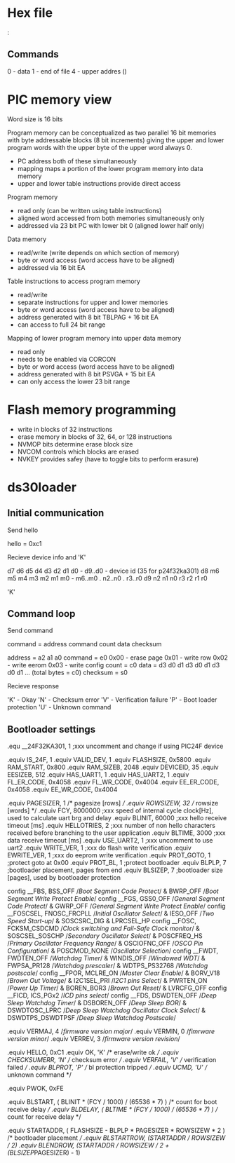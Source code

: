 # Hex file

:<len><addr1><addr0><cmd><data><sum>

## Commands

0 - data
1 - end of file
4 - upper addres (<addr3><addr2>)

# PIC memory view

Word size is 16 bits

Program memory can be conceptualized as two parallel 16 bit memories
with byte addressable blocks (8 bit increments) giving the upper and
lower program words with the upper byte of the upper word always 0.

- PC address both of these simultaneously
- mapping maps a portion of the lower program memory into data memory
- upper and lower table instructions provide direct access

Program memory

- read only (can be written using table instructions)
- aligned word accessed from both memories simultaneously only
- addressed via 23 bit PC with lower bit 0 (aligned lower half only)

Data memory

- read/write (write depends on which section of memory)
- byte or word access (word access have to be aligned)
- addressed via 16 bit EA

Table instructions to access program memory

- read/write
- separate instructions for upper and lower memories
- byte or word access (word access have to be aligned)
- address generated with 8 bit TBLPAG + 16 bit EA
- can access to full 24 bit range

Mapping of lower program memory into upper data memory

- read only
- needs to be enabled via CORCON
- byte or word access (word access have to be aligned)
- address generated with 8 bit PSVGA + 15 bit EA
- can only access the lower 23 bit range


# Flash memory programming

- write in blocks of 32 instructions
- erase memory in blocks of 32, 64, or 128 instructions
- NVMOP bits determine erase block size
- NVCOM controls which blocks are erased
- NVKEY provides safey (have to toggle bits to perform erasure)

# ds30loader

## Initial communication

Send hello

  hello = 0xc1

Recieve device info and 'K'

  d7 d6 d5 d4 d3 d2 d1 d0 - d9..d0 - device id (35 for p24f32ka301)
  d8 m6 m5 m4 m3 m2 m1 m0 - m6..m0 . n2..n0 . r3..r0
  d9 n2 n1 n0 r3 r2 r1 r0

  'K'

## Command loop

Send command

  command = address command count data checksum

  address = a2 a1 a0
  command = e0
    0x00 - erase page
    0x01 - write row
    0x02 - write eerom
    0x03 - write config
  count = c0
  data = d3 d0 d1  d3 d0 d1  d3 d0 d1 ... (total bytes = c0)
  checksum = s0

Recieve response

  'K' - Okay
  'N' - Checksum error
  'V' - Verification failure
  'P' - Boot loader protection
  'U' - Unknown command

## Bootloader settings

.equ __24F32KA301, 1      ;xxx uncomment and change if using PIC24F device

.equiv IS_24F, 1
.equiv VALID_DEV,  1
.equiv FLASHSIZE,  0x5800
.equiv RAM_START,  0x800
.equiv RAM_SIZEB,  2048
.equiv DEVICEID,   35
.equiv EESIZEB,    512
.equiv HAS_UART1,  1
.equiv HAS_UART2,  1
.equiv FL_ER_CODE, 0x4058
.equiv FL_WR_CODE, 0x4004
.equiv EE_ER_CODE, 0x4058
.equiv EE_WR_CODE, 0x4004

.equiv PAGESIZER,  1       /* pagesize [rows] */
.equiv ROWSIZEW,   32      /* rowsize [words] */
.equiv FCY,        8000000 ;xxx speed of internal cycle clock[Hz], used to calculate uart brg and delay
.equiv BLINIT,     60000   ;xxx hello receive timeout [ms]
.equiv HELLOTRIES, 2       ;xxx number of non hello characters received before branching to the user application
.equiv BLTIME,     3000    ;xxx data receive timeout [ms]
.equiv USE_UART2,  1       ;xxx uncomment to use uart2
.equiv WRITE_VER,  1       ;xxx do flash write verification
.equiv EWRITE_VER, 1       ;xxx do eeprom write verification
.equiv PROT_GOTO,  1       ;protect goto at 0x00
.equiv PROT_BL,    1       ;protect bootloader
.equiv BLPLP,      7       ;bootloader placement, pages from end
.equiv BLSIZEP,    7       ;bootloader size [pages], used by bootloader protection

config __FBS,     BSS_OFF /*Boot Segment Code Protect*/ & BWRP_OFF /*Boot Segment Write Protect Enable*/
config __FGS,     GSS0_OFF /*General Segment Code Protect*/ & GWRP_OFF /*General Segment Write Protect Enable*/
config __FOSCSEL, FNOSC_FRCPLL /*Initial Oscillator Select*/ & IESO_OFF /*Two Speed Start-up*/ & SOSCSRC_DIG & LPRCSEL_HP
config __FOSC,    FCKSM_CSDCMD /*Clock switching and Fail-Safe Clock monitor*/ & SOSCSEL_SOSCHP /*Secondary Oscillator Select*/ & POSCFREQ_HS /*Primary Oscillator Frequency Range*/ & OSCIOFNC_OFF /*OSCO Pin Configuration*/ & POSCMOD_NONE /*Oscillator Selection*/
config __FWDT,    FWDTEN_OFF /*Watchdog Timer*/ & WINDIS_OFF /*Windowed WDT*/ & FWPSA_PR128 /*Watchdog prescaler*/ & WDTPS_PS32768 /*Watchdog postscale*/
config __FPOR,    MCLRE_ON /*Master Clear Enable*/ & BORV_V18 /*Brown Out Voltage*/ & I2C1SEL_PRI /*I2C1 pins Select*/ & PWRTEN_ON /*Power Up Timer*/ & BOREN_BOR3 /*Brown Out Reset*/ & LVRCFG_OFF
config __FICD,    ICS_PGx2 /*ICD pins select*/
config __FDS,     DSWDTEN_OFF /*Deep Sleep Watchdog Timer*/ & DSBOREN_OFF /*Deep Sleep BOR*/ & DSWDTOSC_LPRC /*Deep Sleep Watchdog Oscillator Clock Select*/ & DSWDTPS_DSWDTPSF /*Deep Sleep Watchdog Postscale*/

.equiv VERMAJ, 4 /*firmware version major*/
.equiv VERMIN, 0 /*fimrware version minor*/
.equiv VERREV, 3 /*firmware version revision*/

.equiv HELLO,       0xC1
.equiv OK,          'K'  /* erase/write ok */
.equiv CHECKSUMERR, 'N'  /* checksum error */
.equiv VERFAIL,     'V'  /* verification failed */
.equiv BLPROT,      'P'  /* bl protection tripped */
.equiv UCMD,        'U'  /* unknown command */

.equiv PWOK, 0xFE

.equiv BLSTART, ( BLINIT * (FCY / 1000) / (65536 * 7) ) /* count for boot receive delay */
.equiv BLDELAY, ( BLTIME * (FCY / 1000) / (65536 * 7) ) /* count for receive delay */

.equiv STARTADDR,  ( FLASHSIZE - BLPLP * PAGESIZER * ROWSIZEW * 2 )     /* bootloader placement */
.equiv BLSTARTROW, (STARTADDR / ROWSIZEW / 2)
.equiv BLENDROW,   (STARTADDR / ROWSIZEW / 2 + (BLSIZEP*PAGESIZER) - 1)
